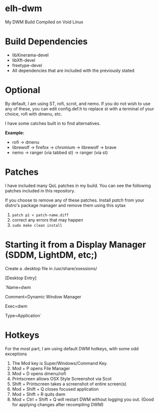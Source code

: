 # elh-dwm
My DWM Build
Compiled on Void Linux

# Build Dependencies
- libXinerama-devel
- libXft-devel
- freetype-devel
- All dependencies that are included with the previously stated

# Optional
By default, I am using ST, rofi, scrot, and nemo.  If you do not wish to use any of these, you can edit config.def.h to replace st with a terminal of your choice, rofi with dmenu, etc.

I have some catches built in to find alternatives.

**Example:**

- rofi -> dmenu
- librewolf  -> firefox -> chromium -> librewolf -> brave
- nemo -> ranger (via tabbed st) -> ranger (via st)

# Patches
I have included many QoL patches in my build. You can see the following patches included in this repository.

If you choose to remove any of these patches. Install *patch* from your distro's package manager and remove them using this sytax

1. `patch p1 < patch-name.diff`
2.  correct any errors that may happen
3. `sudo make clean install`

# Starting it from a Display Manager (SDDM, LightDM, etc;)
Create a .desktop file in /usr/share/xsessions/

[Desktop Entry]

`Name=dwm

Comment=Dynamic Window Manager  

Exec=dwm

Type=Application`

# Hotkeys

For the most part, I am using default DWM hotkeys, with some odd exceptions
1. The Mod key is Super/Windows/Command Key.
2. Mod + P opens File Manager
3. Mod + D opens dmenu/rofi
4. Printscreen allows OSX Style Screenshot via Scot
5. Shift + Printscreen takes a screenshot of entire screen(s) 
6. Mod + Shift + Q closes focused application
7. Mod + Shift + R quits dwm
8. Mod + Ctrl + Shift + Q will restart DWM without logging you out. (Good for applying changes after recompiling DWM)

